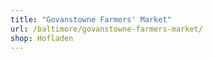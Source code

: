 ```yaml
---
title: "Govanstowne Farmers' Market"
url: /baltimore/govanstowne-farmers-market/
shop: Hofladen
---
```

